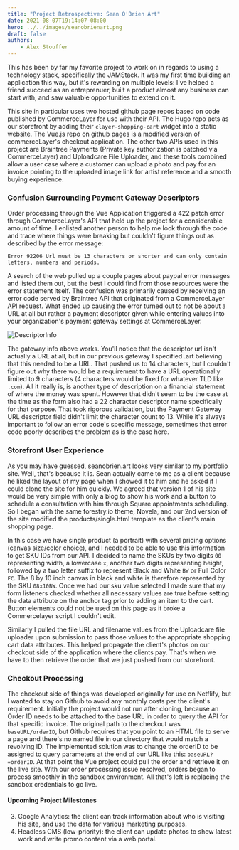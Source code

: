 ```yaml
---
title: "Project Retrospective: Sean O'Brien Art"
date: 2021-08-07T19:14:07-08:00
hero: ../../images/seanobrienart.png
draft: false
authors:
    - Alex Stouffer
---
```


This has been by far my favorite project to work on in regards to using a technology stack, specifically the JAMStack. It was my first time building an application this way, but it's rewarding on multiple levels: I've helped a friend succeed as an entreprenuer, built a product almost any business can start with, and saw valuable opportunities to extend on it. 

This site in particular uses two hosted github page repos based on code published by CommerceLayer for use with their API. The Hugo repo acts as our storefront by adding their `clayer-shopping-cart` widget into a static website. The Vue.js repo on github pages is a modified version of commerceLayer's checkout application. The other two APIs used in this project are Braintree Payments (Private key authorization is patched via CommerceLayer) and Uploadcare File Uploader, and these tools combined allow a user case where a customer can upload a photo and pay for an invoice pointing to the uploaded image link for artist reference and a smooth buying experience.

### Confusion Surrounding Payment Gateway Descriptors

Order processing through the Vue Application triggered a 422 patch error through CommerceLayer's API that held up the project for a considerable amount of time. I enlisted another person to help me look through the code and trace where things were breaking but couldn't figure things out as described by the error message: 
```
Error 92206 Url must be 13 characters or shorter and can only contain letters, numbers and periods.
```
A search of the web pulled up a couple pages about paypal error messages and listed them out, but the best I could find from those resources were the error statement itself. The confusion was primarily caused by receiving an error code served by Braintree API that originated from a CommerceLayer API request. What ended up causing the error turned out to not be about a URL at all but rather a payment descriptor given while entering values into your organization's payment gateway settings at CommerceLayer.

![DescriptorInfo](/images/DescriptorInfo.JPG)

The gateway info above works. You'll notice that the descriptor url isn't actually a URL at all, but in our previous gateway I specified .art believing that this needed to be a URL. That pushed us to 14 characters, but I couldn't figure out why there would be a requirement to have a URL operationally limited to 9 characters (4 characters would be fixed for whatever TLD like `.com`). All it really is, is another type of description on a financial statement of where the money was spent. However that didn't seem to be the case at the time as the form also had a 22 character descriptor name specifically for that purpose. That took rigorous validation, but the Payment Gateway URL descriptor field didn't limit the character count to 13. While it's always important to follow an error code's specific message, sometimes that error code poorly describes the problem as is the case here. 

### Storefront User Experience
As you may have guessed, seanobrien.art looks very similar to my portfolio site. Well, that's because it is. Sean actually came to me as a client because he liked the layout of my page when I showed it to him and he asked if I could clone the site for him quickly. We agreed that version 1 of his site would be very simple with only a blog to show his work and a button to schedule a consultation with him through Square appointments scheduling. So I began with the same forestry.io theme, Novela, and our 2nd version of the site modified the products/single.html template as the client's main shopping page. 

In this case we have single product (a portrait) with several pricing options (canvas size/color choice), and I needed to be able to use this information to get SKU IDs from our API. I decided to name the SKUs by two digits `00` representing width, a lowercase `x`, another two digits representing height, followed by a two letter suffix to represent Black and White `BW` or Full Color `FC`. The 8 by 10 inch canvas in black and white is therefore represented by the SKU `08x10BW`. Once we had our sku value selected I made sure that my form listeners checked whether all necessary values are true before setting the data attribute on the anchor tag prior to adding an item to the cart. Button elements could not be used on this page as it broke a Commercelayer script I couldn't edit.

Similarly I pulled the file URL and filename values from the Uploadcare file uploader upon submission to pass those values to the appropriate shopping cart data attributes. This helped propagate the client's photos on our checkout side of the application where the clients pay. That's when we have to then retrieve the order that we just pushed from our storefront.

### Checkout Processing
The checkout side of things was developed originally for use on Netflify, but I wanted to stay on Github to avoid any monthly costs per the client's requirement. Initially the project would not run after cloning, because an Order ID needs to be attached to the base URL in order to query the API for that specific invoice. The original path to the checkout was `baseURL/orderID`, but Github requires that you point to an HTML file to serve a page and there's no named file in our directory that would match a revolving ID. The implemented solution was to change the orderID to be assigned to query parameters at the end of our URL like this: `baseURL?=orderID`. At that point the Vue project could pull the order and retrieve it on the live site. With our order processing issue resolved, orders began to process smoothly in the sandbox environment. All that's left is replacing the sandbox credentials to go live.

#### Upcoming Project Milestones
3. Google Analytics: the client can track information about who is visiting his site, and use the data for various marketing purposes.
4. Headless CMS (low-priority): the client can update photos to show latest work and write promo content via a web portal.
